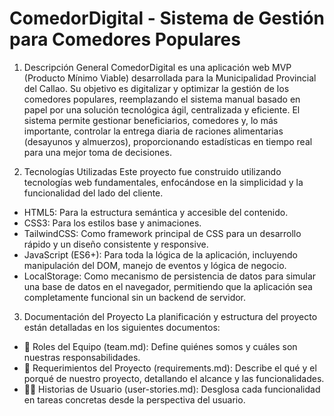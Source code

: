# ComedorDigital - Sistema de Gestión para Comedores Populares
1. Descripción General
ComedorDigital es una aplicación web MVP (Producto Mínimo Viable) desarrollada para la Municipalidad Provincial del Callao. Su objetivo es digitalizar y optimizar la gestión de los comedores populares, reemplazando el sistema manual basado en papel por una solución tecnológica ágil, centralizada y eficiente.
  El sistema permite gestionar beneficiarios, comedores y, lo más importante, controlar la entrega diaria de raciones alimentarias (desayunos y almuerzos), proporcionando estadísticas en tiempo real para una mejor toma de decisiones.

2. Tecnologías Utilizadas
Este proyecto fue construido utilizando tecnologías web fundamentales, enfocándose en la simplicidad y la funcionalidad del lado del cliente.
  * HTML5: Para la estructura semántica y accesible del contenido.
  * CSS3: Para los estilos base y animaciones.
  * TailwindCSS: Como framework principal de CSS para un desarrollo rápido y un diseño consistente y responsive.  
  * JavaScript (ES6+): Para toda la lógica de la aplicación, incluyendo manipulación del DOM, manejo de eventos y lógica de negocio.  
  * LocalStorage: Como mecanismo de persistencia de datos para simular una base de datos en el navegador, permitiendo que la aplicación sea completamente funcional sin un backend de servidor.

3. Documentación del Proyecto
La planificación y estructura del proyecto están detalladas en los siguientes documentos:
* 📄 Roles del Equipo (team.md): Define quiénes somos y cuáles son nuestras responsabilidades.
* 🎯 Requerimientos del Proyecto (requirements.md): Describe el qué y el porqué de nuestro proyecto, detallando el alcance y las funcionalidades.
* 🧑‍💻 Historias de Usuario (user-stories.md): Desglosa cada funcionalidad en tareas concretas desde la perspectiva del usuario.
